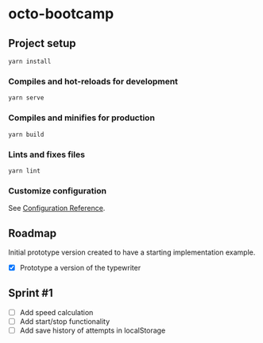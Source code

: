 # octo-bootcamp

## Project setup

```
yarn install
```

### Compiles and hot-reloads for development

```
yarn serve
```

### Compiles and minifies for production

```
yarn build
```

### Lints and fixes files

```
yarn lint
```

### Customize configuration

See [Configuration Reference](https://cli.vuejs.org/config/).

## Roadmap

Initial prototype version created to have a starting implementation example.

- [x] Prototype a version of the typewriter

## Sprint #1

- [ ] Add speed calculation
- [ ] Add start/stop functionality
- [ ] Add save history of attempts in localStorage

